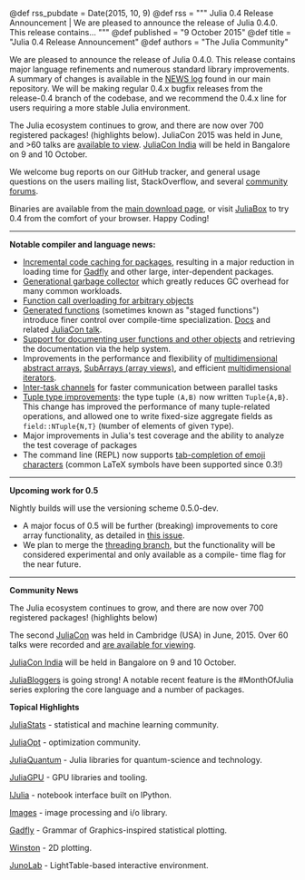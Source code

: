 @def rss_pubdate = Date(2015, 10, 9)
@def rss = """ Julia 0.4 Release Announcement | We are pleased to announce the release of Julia 0.4.0.  This release contains... """
@def published = "9 October 2015"
@def title = "Julia 0.4 Release Announcement"
@def authors = "The Julia Community"  


We are pleased to announce the release of Julia 0.4.0.  This release contains
major language refinements and numerous standard library improvements.
A summary of changes is available in the
[NEWS log](https://github.com/JuliaLang/julia/blob/release-0.4/NEWS.md)
found in our main repository. We will be making regular 0.4.x bugfix releases from
the release-0.4 branch of the codebase, and we recommend the 0.4.x line for users
requiring a more stable Julia environment.

The Julia ecosystem continues to grow, and there are now
over 700 registered packages! (highlights below).
JuliaCon 2015 was held in June, and >60 talks are [available to view](https://www.youtube.com/playlist?list=PLP8iPy9hna6Sdx4soiGrSefrmOPdUWixM). [JuliaCon India](https://www.juliacon.in/2015) will be held in Bangalore on 9 and 10 October.

We welcome bug reports on our GitHub tracker, and general usage questions on the
users mailing list, StackOverflow, and several [community forums](/community/).

Binaries are available from the
[main download page](/downloads/), or visit [JuliaBox](https://juliabox.org/)
to try 0.4 from the comfort of your browser. Happy Coding!

***************************

**Notable compiler and language news:**

- [Incremental code caching for packages](https://github.com/JuliaLang/julia/issues/8745),
  resulting in a major reduction in loading time for [Gadfly](https://gadflyjl.org/) and other large,
  inter-dependent packages.
- [Generational garbage collector](https://github.com/JuliaLang/julia/issues/5227) which greatly
  reduces GC overhead for many common workloads.
- [Function call overloading for arbitrary objects](https://github.com/JuliaLang/julia/pull/8712)
- [Generated functions](https://github.com/JuliaLang/julia/issues/7311) (sometimes known as "staged functions") introduce finer control
  over compile-time specialization.
  [Docs](https://docs.julialang.org/en/v1/manual/metaprogramming/#)
  and related [JuliaCon talk](https://www.youtube.com/watch?v=KAN8zbM659o&list=PLP8iPy9hna6Sdx4soiGrSefrmOPdUWixM&index=55).
- [Support for documenting user functions and other objects](https://github.com/JuliaLang/julia/pull/8791)
  and retrieving the documentation via the help system.
- Improvements in the performance and flexibility of [multidimensional abstract arrays](https://github.com/JuliaLang/julia/pull/10525),
  [SubArrays (array views)](https://github.com/JuliaLang/julia/pull/8501),
  and efficient [multidimensional iterators](https://github.com/JuliaLang/julia/pull/8432).
- [Inter-task channels](https://github.com/JuliaLang/julia/pull/12264) for faster communication between parallel tasks
- [Tuple type improvements](https://github.com/JuliaLang/julia/issues/10380): the type tuple `(A,B)`
  now written `Tuple{A,B}`. This change has improved the performance of many tuple-related operations, and allowed one to write fixed-size aggregate fields
  as `field::NTuple{N,T}` (`N`umber of elements of given `T`ype).
- Major improvements in Julia's test coverage and the ability to analyze the test coverage of packages
- The command line (REPL) now supports [tab-completion of emoji characters](https://github.com/JuliaLang/julia/issues/10709) (common LaTeX symbols have been supported since 0.3!)

***************************

**Upcoming work for 0.5**

Nightly builds will use the versioning scheme 0.5.0-dev.

- A major focus of 0.5 will be further (breaking) improvements to core array functionality, as detailed
  in [this issue](https://github.com/JuliaLang/julia/issues/13157).
- We plan to merge the [threading branch](https://github.com/JuliaLang/julia/pull/13410),
  but the functionality will be considered experimental and only available as a compile-
  time flag for the near future.

***************************

**Community News**

The Julia ecosystem continues to grow, and there are now
over 700 registered packages! (highlights below)

The second [JuliaCon](https://juliacon.org) was held in Cambridge (USA) in June, 2015.
Over 60 talks were recorded and
[are available for viewing](https://www.youtube.com/playlist?list=PLP8iPy9hna6Sdx4soiGrSefrmOPdUWixM).

[JuliaCon India](https://www.juliacon.in/2015) will be held in Bangalore on 9 and 10 October.

[JuliaBloggers](https://www.juliabloggers.com/) is going strong! A notable recent feature is
the #MonthOfJulia series exploring the core language and a number of packages.

**Topical Highlights**

[JuliaStats](https://juliastats.github.io/) - statistical and machine learning community.

[JuliaOpt](http://www.juliaopt.org/) - optimization community.

[JuliaQuantum](https://juliaquantum.github.io/) - Julia libraries for quantum-science and technology.

[JuliaGPU](https://github.com/JuliaGPU) - GPU libraries and tooling.

[IJulia](https://github.com/JuliaLang/IJulia.jl) - notebook interface built on IPython.

[Images](https://github.com/timholy/Images.jl) - image processing and i/o library.

[Gadfly](https://gadflyjl.org/) - Grammar of Graphics-inspired statistical plotting.

[Winston](https://github.com/JuliaGraphics/Winston.jl) - 2D plotting.

[JunoLab](https://junolab.org/) - LightTable-based interactive environment.
